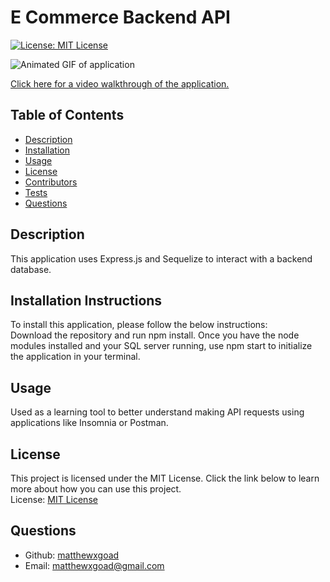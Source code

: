 # E Commerce Backend API

[![License: MIT License](https://img.shields.io/badge/License-MIT-yellow.svg)](https://opensource.org/licenses/MIT)

![Animated GIF of application](/images/employee-tracker-demo.gif)

[Click here for a video walkthrough of the application.](https://youtu.be/Lto5yP7vWDg)

## Table of Contents
- [Description](#description)
- [Installation](#installation)
- [Usage](#usage)
- [License](#license)
- [Contributors](#contributors)
- [Tests](#tests)
- [Questions](#questions)

## Description

This application uses Express.js and Sequelize to interact with a backend database.

## Installation Instructions

To install this application, please follow the below instructions:  
Download the repository and run npm install. Once you have the node modules installed and your SQL server running, use npm start to initialize the application in your terminal. 

## Usage

Used as a learning tool to better understand making API requests using applications like Insomnia or Postman. 

## License 

This project is licensed under the MIT License. Click the link below to learn more about how you can use this project.  
License: [MIT License](https://opensource.org/licenses/MIT)

## Questions

* Github: [matthewxgoad](https://github.com/matthewxgoad)  
* Email: [matthewxgoad@gmail.com](mailto:matthewxgoad@gmail.com)
